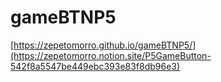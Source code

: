 # gameBTNP5
[https://zepetomorro.github.io/gameBTNP5/](https://zepetomorro.notion.site/P5GameButton-542f8a5547be449ebc393e83f8db96e3)
